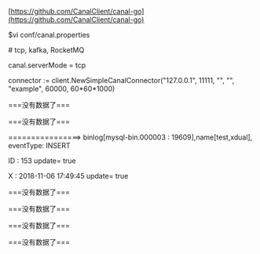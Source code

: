 [https://github.com/CanalClient/canal-go](https://github.com/CanalClient/canal-go)

$vi conf/canal.properties

\# tcp, kafka, RocketMQ

canal.serverMode = tcp

connector := client.NewSimpleCanalConnector\("127.0.0.1", 11111, "", "", "example", 60000, 60\*60\*1000\)

===没有数据了===

===没有数据了===

================&gt; binlog\[mysql-bin.000003 : 19609\],name\[test,xdual\], eventType: INSERT

ID : 153  update= true

X : 2018-11-06 17:49:45  update= true

===没有数据了===

===没有数据了===

===没有数据了===

===没有数据了===

